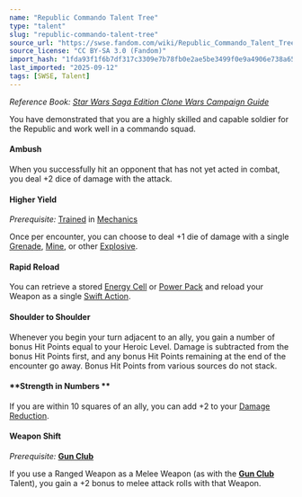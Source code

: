 ```yaml
---
name: "Republic Commando Talent Tree"
type: "talent"
slug: "republic-commando-talent-tree"
source_url: "https://swse.fandom.com/wiki/Republic_Commando_Talent_Tree"
source_license: "CC BY-SA 3.0 (Fandom)"
import_hash: "1fda93f1f6b7df317c3309e7b78fb0e2ae5be3499f0e9a4906e738a65a78394a"
last_imported: "2025-09-12"
tags: [SWSE, Talent]
---
```

*Reference Book: [Star Wars Saga Edition Clone Wars Campaign Guide](https://swse.fandom.com/wiki/Star_Wars_Saga_Edition_Clone_Wars_Campaign_Guide)*

You have demonstrated that you are a highly skilled and capable soldier for the Republic and work well in a commando squad.

#### **Ambush**
When you successfully hit an opponent that has not yet acted in combat, you deal +2 dice of damage with the attack.

#### **Higher Yield**
*Prerequisite:* [Trained](https://swse.fandom.com/wiki/Trained) in [Mechanics](https://swse.fandom.com/wiki/Mechanics)

Once per encounter, you can choose to deal +1 die of damage with a single [Grenade](https://swse.fandom.com/wiki/Grenade), [Mine](https://swse.fandom.com/wiki/Mine), or other [Explosive](https://swse.fandom.com/wiki/Explosive).

#### **Rapid Reload**
You can retrieve a stored [Energy Cell](https://swse.fandom.com/wiki/Energy_Cell) or [Power Pack](https://swse.fandom.com/wiki/Power_Pack) and reload your Weapon as a single [Swift Action](https://swse.fandom.com/wiki/Swift_Action).

#### **Shoulder to Shoulder**
Whenever you begin your turn adjacent to an ally, you gain a number of bonus Hit Points equal to your Heroic Level. Damage is subtracted from the bonus Hit Points first, and any bonus Hit Points remaining at the end of the encounter go away. Bonus Hit Points from various sources do not stack.

#### **Strength in Numbers **
If you are within 10 squares of an ally, you can add +2 to your [Damage Reduction](https://swse.fandom.com/wiki/Damage_Reduction).

#### **Weapon Shift**
*Prerequisite:* **[Gun Club](https://swse.fandom.com/wiki/Gun_Club)**

If you use a Ranged Weapon as a Melee Weapon (as with the **[Gun Club](https://swse.fandom.com/wiki/Gun_Club)** Talent), you gain a +2 bonus to melee attack rolls with that Weapon.